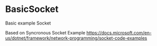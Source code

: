# BasicSocket

Basic example Socket

Based on Syncronous Socket Example
https://docs.microsoft.com/en-us/dotnet/framework/network-programming/socket-code-examples

